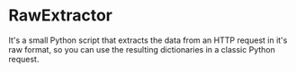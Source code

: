 # RawExtractor
It's a small Python script that extracts the data from an HTTP request in it's raw format, so you can use the resulting dictionaries in a classic Python request.
